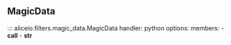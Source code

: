 ## MagicData

::: aliceio.filters.magic_data.MagicData
    handler: python
    options:
      members:
        - __call__
        - __str__
